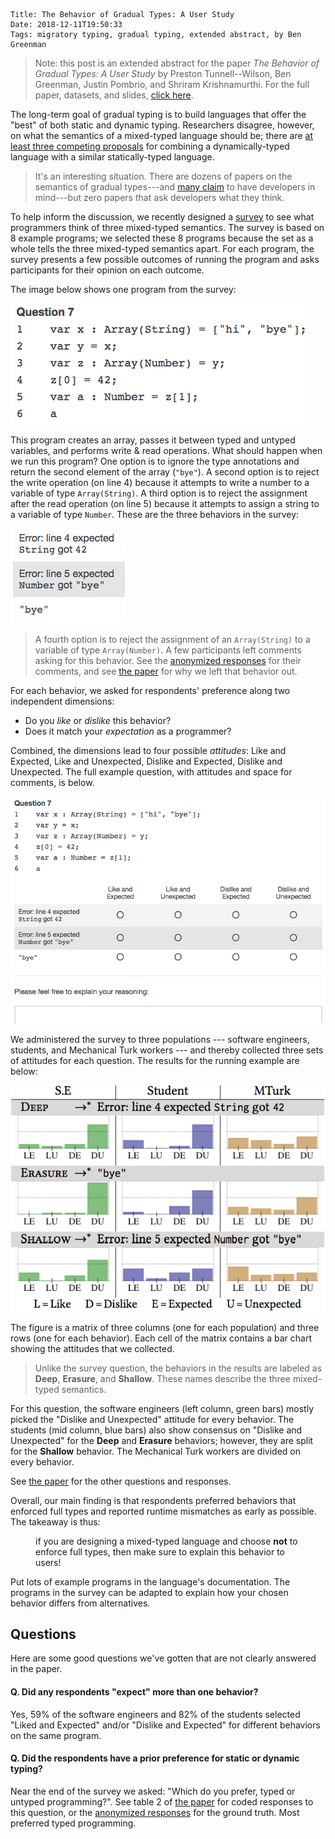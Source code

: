     Title: The Behavior of Gradual Types: A User Study
    Date: 2018-12-11T19:50:33
    Tags: migratory typing, gradual typing, extended abstract, by Ben Greenman

<!-- more -->

> Note: this post is an extended abstract for the paper _The Behavior of
> Gradual Types: A User Study_ by Preston Tunnell--Wilson, Ben Greenman,
> Justin Pombrio, and Shriram Krishnamurthi. For the full paper, datasets,
> and slides, [click here](http://www.ccs.neu.edu/home/types/publications/publications.html#tgpk-dls-2018).

The long-term goal of gradual typing is to build languages that offer the
 "best" of both static and dynamic typing.
Researchers disagree, however, on what the semantics of a mixed-typed language
 should be; there are [at least three competing proposals](/blog/2018/10/06/a-spectrum-of-type-soundness-and-performance/)
 for combining a dynamically-typed language with a similar statically-typed language.

> It's an interesting situation.
> There are dozens of papers on the semantics of gradual types---and
> [many claim](http://www.ccs.neu.edu/home/types/resources/talks/tgpk-dls-2018.pdf)
> to have developers in mind---but zero papers that ask developers what they think.

To help inform the discussion, we recently designed a [survey][data]
 to see what programmers think of three mixed-typed semantics.
The survey is based on 8 example programs; we selected these 8 programs because the set as a whole tells the three mixed-typed semantics apart.
For each program, the survey presents a few possible outcomes of running the
 program and asks participants for their opinion on each outcome.

The image below shows one program from the survey:

  ![Figure 1: example program](/img/gtsurvey-example-program.png)

This program creates an array, passes it between typed and untyped variables,
 and performs write & read operations.
What should happen when we run this program?
One option is to ignore the type annotations and return the second element
 of the array (`"bye"`).
A second option is to reject the write operation (on line 4) because it attempts
 to write a number to a variable of type `Array(String)`.
A third option is to reject the assignment after the read operation (on line 5)
 because it attempts to assign a string to a variable of type `Number`.
These are the three behaviors in the survey:

  ![Figure 2: behaviors for the example question](/img/gtsurvey-example-behaviors.png)

> A fourth option is to reject the assignment of an `Array(String)` to a
> variable of type `Array(Number)`. A few participants left comments asking
> for this behavior. See the [anonymized responses][data]
> for their comments,
> and see [the paper][paper]
> for why we left that behavior out.

For each behavior, we asked for respondents' preference along two independent dimensions:

- Do you _like_ or _dislike_ this behavior?
- Does it match your _expectation_ as a programmer?

Combined, the dimensions lead to four possible _attitudes_: Like and Expected,
 Like and Unexpected, Dislike and Expected, Dislike and Unexpected.
The full example question, with attitudes and space for comments, is below.

  ![Figure 3: complete question](/img/gtsurvey-example-question.png)

We administered the survey to three populations --- software engineers,
 students, and Mechanical Turk workers --- and thereby collected three sets of
 attitudes for each question.
The results for the running example are below:

  ![Figure 4: results for Question 7](/img/gtsurvey-example-data.png)

The figure is a matrix of three columns (one for each population)
 and three rows (one for each behavior).
Each cell of the matrix contains a bar chart showing the attitudes
 that we collected.

> Unlike the survey question, the behaviors in the results are labeled as
> **Deep**, **Erasure**, and **Shallow**. These names describe the three
> mixed-typed semantics.

For this question, the software engineers (left column, green bars)
 mostly picked the "Dislike and Unexpected" attitude for every behavior.
The students (mid column, blue bars) also show consensus on "Dislike and
 Unexpected" for the **Deep** and **Erasure** behaviors; however, they are split
 for the **Shallow** behavior.
The Mechanical Turk workers are divided on every behavior.

See [the paper][paper] for the other questions and responses.

Overall, our main finding is that respondents preferred behaviors that enforced
 full types and reported runtime mismatches as early as possible.
The takeaway is thus:

<p style="margin-left: 40px; margin-right: 40px">if you are designing a
mixed-typed language and choose <strong>not</strong> to enforce full types, then make sure
to explain this behavior to users!</p>

Put lots of example programs in the language's documentation.
The programs in the survey can be adapted to explain how your chosen
 behavior differs from alternatives.



## Questions

Here are some good questions we've gotten that are not clearly answered in the paper.

#### Q. Did any respondents "expect" more than one behavior?

Yes, 59% <!-- 20/34 --> of the software engineers
and 82% <!-- 14/17 --> of the students selected "Liked and Expected" and/or
"Dislike and Expected" for different behaviors on the same program.

<!-- They probably interpreted "Expected" as -->
<!--  "the program does something that makes sense", rather than -->
<!--  "the program does the one thing that I believe it should do". -->

<!-- ids for "double-expect" S.Es : R_24bz47lgcAOkCux R_2R4dZ1l0t3yx6fW R_b7yMVe7VtmmsrHb R_31MXSUfCyDE8FdG R_6LGXyOirYNtYWd3 R_2qyMZBAs74PrsSz R_2ASFRBh2jfuRgP1 R_1PUc0AUEzdXKGt8 R_2dL60N9oPIkbvWY R_1BXXqYyxH7R4r9l R_1ON2sxGalcODyAd R_1oyZasBudU5gKPS R_1FIHgkQbWGaxuHd R_b1s2YMBWCrCRvxf R_29t0zWxkQsfb9FT R_2fevZOrFGzS6JLf R_8Dn6NMjDyigT59n R_2pRG370z3cBUaKv R_2qDXTFI53ntWMu4 R_ZI8AwATueqyWwOR -->
<!-- ids for "double-expect" students : R_9B6WHWEX5l0DskN R_22VAu37cGWQPQx1 R_3hgYSaGy2tbyY3G R_3rTbAqgn1rhQK4d R_r3HqAP1yGRXHaZX R_1l05qvQ1sYOCcCF R_3qaMT9xR7CRYg2Y R_1Li0sGHkxk1VfcA R_24ITtgvBzg9RpE3 R_3HzshHbDWkayp4t R_5mtEFLtSX0iPVOp R_1IR6vdpmVw4OCqV R_2XpWlkKjH9LQqln R_DoQrROe0dcb1YJz -->


#### Q. Did the respondents have a prior preference for static or dynamic typing?

Near the end of the survey we asked: "Which do you prefer, typed or untyped programming?".
See table 2 of [the paper][paper] for coded responses to this question,
 or the [anonymized responses][data] for the ground truth.
Most preferred typed programming.


[paper]: <http://cs.brown.edu/~sk/Publications/Papers/Published/tgpk-beh-grad-types-user-study>
[data]: <http://cs.brown.edu/research/plt/dl/dls2018>
